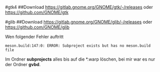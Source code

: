 #gtk4
##Download
https://gitlab.gnome.org/GNOME/gtk/-/releases
oder
https://github.com/GNOME/gtk



#glib
##Download
https://gitlab.gnome.org/GNOME/glib/-/releases 
oder
https://github.com/GNOME/glib


Wen folgender Fehler auftritt 
```
meson.build:147:0: ERROR: Subproject exists but has no meson.build file
```
Im Ordner **subprojects** alles bis auf die *.warp löschen, bei mir war es nur der Ordner **gvbd**.

